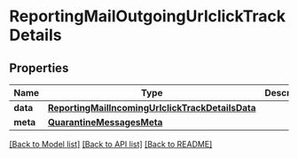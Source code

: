 # ReportingMailOutgoingUrlclickTrackDetails

## Properties
Name | Type | Description | Notes
------------ | ------------- | ------------- | -------------
**data** | [**ReportingMailIncomingUrlclickTrackDetailsData**](ReportingMailIncomingUrlclickTrackDetailsData.md) |  | [optional] 
**meta** | [**QuarantineMessagesMeta**](QuarantineMessagesMeta.md) |  | [optional] 

[[Back to Model list]](../README.md#documentation-for-models) [[Back to API list]](../README.md#documentation-for-api-endpoints) [[Back to README]](../README.md)

